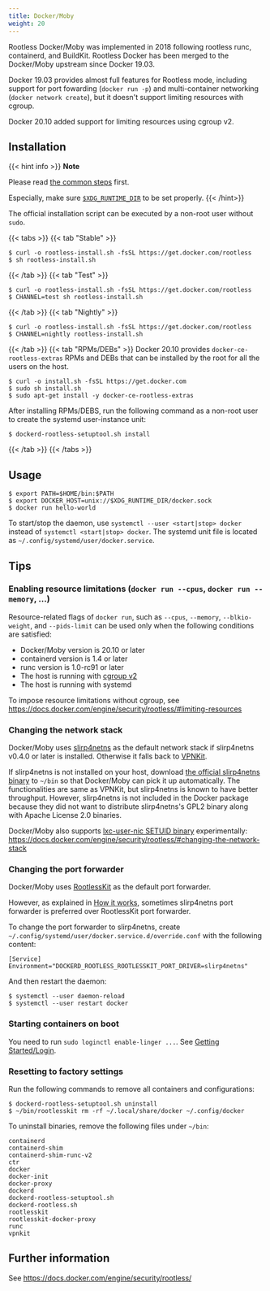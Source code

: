 ```yaml
---
title: Docker/Moby
weight: 20
---
```


Rootless Docker/Moby was implemented in 2018 following rootless runc, containerd, and BuildKit.
Rootless Docker has been merged to the Docker/Moby upstream since Docker 19.03.

Docker 19.03 provides almost full features for Rootless mode, including support
for port fowarding (`docker run -p`) and multi-container networking (`docker network create`),
but it doesn't support limiting resources with cgroup.

Docker 20.10 added support for limiting resources using cgroup v2.

## Installation

{{< hint info >}}
**Note**

Please read [the common steps](../common) first.

Especially, make sure [`$XDG_RUNTIME_DIR`](../common/login/) to be set properly.
{{< /hint>}}


The official installation script can be executed by a non-root user without `sudo`.

{{< tabs >}}
{{< tab "Stable" >}}
```console
$ curl -o rootless-install.sh -fsSL https://get.docker.com/rootless
$ sh rootless-install.sh
```
{{< /tab >}}
{{< tab "Test" >}}
```console
$ curl -o rootless-install.sh -fsSL https://get.docker.com/rootless
$ CHANNEL=test sh rootless-install.sh
```
{{< /tab >}}
{{< tab "Nightly" >}}
```console
$ curl -o rootless-install.sh -fsSL https://get.docker.com/rootless
$ CHANNEL=nightly rootless-install.sh
```
{{< /tab >}}
{{< tab "RPMs/DEBs" >}}
Docker 20.10 provides `docker-ce-rootless-extras` RPMs and DEBs that can be installed by the root for all the users on the host.

```console
$ curl -o install.sh -fsSL https://get.docker.com
$ sudo sh install.sh
$ sudo apt-get install -y docker-ce-rootless-extras
```

After installing RPMs/DEBS, run the following command as a non-root user to create the systemd user-instance unit:

```console
$ dockerd-rootless-setuptool.sh install
```

{{< /tab >}}
{{< /tabs >}}


## Usage

```console
$ export PATH=$HOME/bin:$PATH
$ export DOCKER_HOST=unix://$XDG_RUNTIME_DIR/docker.sock
$ docker run hello-world
```

To start/stop the daemon, use `systemctl --user <start|stop> docker` instead of `systemctl <start|stop> docker`.
The systemd unit file is located as `~/.config/systemd/user/docker.service`.

## Tips
### Enabling resource limitations (`docker run --cpus`, `docker run --memory`, ...)

Resource-related flags of `docker run`, such as `--cpus`, `--memory`, `--blkio-weight`, and `--pids-limit` can be used only when the following conditions are satisfied:
* Docker/Moby version is 20.10 or later
* containerd version is 1.4 or later
* runc version is 1.0-rc91 or later
* The host is running with [cgroup v2](/getting-started/common/cgroup2)
* The host is running with systemd

To impose resource limitations without cgroup, see https://docs.docker.com/engine/security/rootless/#limiting-resources

### Changing the network stack
Docker/Moby uses [slirp4netns](/glossary#slirp4netns) as the default network stack if slirp4netns v0.4.0 or later is installed.
Otherwise it falls back to [VPNKit](/glossary#vpnkit).

If slirp4netns is not installed on your host, download [the official slirp4netns binary](https://github.com/rootless-containers/slirp4netns)
to `~/bin` so that Docker/Moby can pick it up automatically. The functionalities are same as VPNKit, but slirp4netns is known to have better throughput.
However, slirp4netns is not included in the Docker package because they did not want to distribute slirp4netns's GPL2 binary along with Apache License 2.0 binaries.

Docker/Moby also supports [lxc-user-nic SETUID binary](/glossary#lxc-user-nic) experimentally: https://docs.docker.com/engine/security/rootless/#changing-the-network-stack

### Changing the port forwarder

Docker/Moby uses [RootlessKit](/glossary#rootlesskit) as the default port forwarder.

However, as explained in [How it works](/how-it-works/netns/incoming/), sometimes
slirp4netns port forwarder is preferred over RootlessKit port forwarder.

To change the port forwarder to slirp4netns, create `~/.config/systemd/user/docker.service.d/override.conf` with the following content:

```
[Service]
Environment="DOCKERD_ROOTLESS_ROOTLESSKIT_PORT_DRIVER=slirp4netns"
```

And then restart the daemon:

```console
$ systemctl --user daemon-reload 
$ systemctl --user restart docker
```

### Starting containers on boot

You need to run `sudo loginctl enable-linger ...`. See [Getting Started/Login](/getting-started/common/login/).

### Resetting to factory settings

Run the following commands to remove all containers and configurations:
```console
$ dockerd-rootless-setuptool.sh uninstall
$ ~/bin/rootlesskit rm -rf ~/.local/share/docker ~/.config/docker
```

To uninstall binaries, remove the following files under `~/bin`:
```
containerd
containerd-shim
containerd-shim-runc-v2
ctr
docker
docker-init
docker-proxy
dockerd
dockerd-rootless-setuptool.sh
dockerd-rootless.sh
rootlesskit
rootlesskit-docker-proxy
runc
vpnkit
```

## Further information
See https://docs.docker.com/engine/security/rootless/

